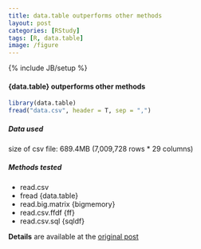 ```yaml
---
title: data.table outperforms other methods
layout: post
categories: [RStudy]
tags: [R, data.table]
image: /figure
---
```


{% include JB/setup %}

#### {data.table} outperforms other methods


```r
library(data.table)
fread("data.csv", header = T, sep = ",")
```


##### Data used

size of csv file: 689.4MB (7,009,728 rows * 29 columns)

##### Methods tested

* read.csv
* fread {data.table}
* read.big.matrix {bigmemory}
* read.csv.ffdf {ff}
* read.csv.sql {sqldf}

**Details** are available at the [original post](http://statcompute.wordpress.com/2014/02/11/efficiency-of-importing-large-csv-files-in-r/)

